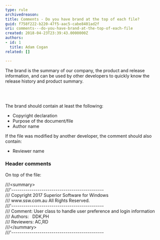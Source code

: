 ```yaml
---
type: rule
archivedreason: 
title: Comments - Do you have brand at the top of each file?
guid: f758f222-b220-47f5-aac5-cabe8401ad2f
uri: comments---do-you-have-brand-at-the-top-of-each-file
created: 2018-04-23T23:39:43.0000000Z
authors:
- id: 1
  title: Adam Cogan
related: []

---
```



<p>​The brand is the summary of our company, the product and release information, and can be used by other developers to quickly know the release history and product summary.<br></p>
<br><excerpt class='endintro'></excerpt><br>
<p>The brand should contain at least the following&#58;</p><ul><li>Copyright declaration</li><li>Purpose of the document/file</li><li>Author name​​<br></li></ul><p>If the file was modified by another developer, the comment should also contain&#58;</p><ul><li>Reviewer name</li></ul><h3 class="ssw15-rteElement-H3"> ​Header comments<br></h3><p>On top of the file&#58;<br></p><p class="ssw15-rteElement-CodeArea">///&lt;summary&gt;<br>///'----------------------------------------------<br>/// Copyright 2017 Superior Software for Windows&#160;<br>/// www.ssw.com.au All Rights Reserved.<br>///'----------------------------------------------<br>/// Comment&#58; User class to handle user preference and login information<br>/// Authors&#58;&#160;&#160; DDK,PH<br>/// Reviewers&#58; AC,RD<br>///&lt;/summary&gt;<br>///'----------------------------------------------&#160;</p>
<br>


